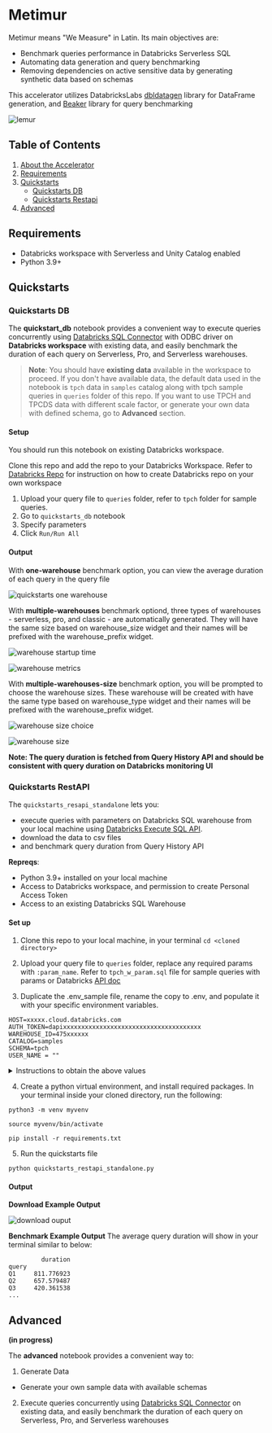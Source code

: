 # Metimur 

Metimur means "We Measure" in Latin. Its main objectives are:

* Benchmark queries performance in Databricks Serverless SQL
* Automating data generation and query benchmarking
* Removing dependencies on active sensitive data by generating synthetic data based on schemas

This accelerator utilizes DatabricksLabs [dbldatagen](https://github.com/databrickslabs/dbldatagen) library for DataFrame generation, and [Beaker](https://github.com/goodwillpunning/beaker) library for query benchmarking 

![lemur](./assets/lemur1.png)

## Table of Contents
1. [About the Accelerator](#about-the-accelerator)
2. [Requirements](#requirements)
3. [Quickstarts](#quickstarts)
    * [Quickstarts DB](#quickstarts-db)
    * [Quickstarts Restapi](#quickstarts-restapi)
4. [Advanced](#advanced)


## Requirements
* Databricks workspace with Serverless and Unity Catalog enabled
* Python 3.9+

## Quickstarts

### Quickstarts DB

The **quickstart_db** notebook provides a convenient way to execute queries concurrently using [Databricks SQL Connector](https://docs.databricks.com/en/dev-tools/python-sql-connector.html) with ODBC driver on **Databricks workspace** with existing data, and easily benchmark the duration of each query on Serverless, Pro, and Serverless warehouses.  

>**Note**: You should have **existing data** available in the workspace to proceed. If you don't have available data, the default data used in the notebook is `tpch` data in `samples` catalog along with tpch sample queries in `queries` folder of this repo. If you want to use TPCH and TPCDS data with different scale factor, or generate your own data with defined schema, go to **Advanced** section.


#### Setup

You should run this notebook on existing Databricks workspace.

Clone this repo and add the repo to your Databricks Workspace. Refer to [Databricks Repo](https://docs.databricks.com/en/repos/repos-setup.html) for instruction on how to create Databricks repo on your own workspace

1. Upload your query file to `queries` folder, refer to `tpch` folder for sample queries.
2. Go to `quickstarts_db` notebook
3. Specify parameters
4. Click `Run/Run All`

#### Output

With **one-warehouse** benchmark option, you can view the average duration of each query in the query file

![quickstarts one warehouse](./assets/quickstarts_onewh.png)

With **multiple-warehouses** benchmark optiond, three types of warehouses - serverless, pro, and classic - are automatically generated. They will have the same size based on warehouse_size widget and their names will be prefixed with the warehouse_prefix widget.

![warehouse startup time](./assets/warehouses_startup.png)

![warehouse metrics](./assets/warehouses_metrics.png)

With **multiple-warehouses-size** benchmark option, you will be prompted to choose the warehouse sizes. These warehouse will be created with have the same type based on warehouse_type widget and their names will be prefixed with the warehouse_prefix widget.

![warehouse size choice](./assets/warehouse_size_choices.png)

![warehouse size](./assets/warehouses_size.png)

**Note: The query duration is fetched from Query History API and should be consistent with query duration on Databricks monitoring UI**

### Quickstarts RestAPI

The `quickstarts_resapi_standalone` lets you:

* execute queries with parameters on Databricks SQL warehouse from your local machine using [Databricks Execute SQL API](https://docs.databricks.com/api/workspace/statementexecution/executestatement). 
* download the data to csv files
* and benchmark query duration from Query History API

**Repreqs**:
* Python 3.9+ installed on your local machine
* Access to Databricks workspace, and permission to create Personal Access Token
* Access to an existing Databricks SQL Warehouse

#### Set up

1. Clone this repo to your local machine, in your terminal `cd <cloned directory>`

2. Upload your query file to `queries` folder, replace any required params with `:param_name`. Refer to `tpch_w_param.sql` file for sample queries with params or Databricks [API doc](https://docs.databricks.com/api/workspace/statementexecution/executestatement)

3. Duplicate the .env_sample file, rename the copy to .env, and populate it with your specific environment variables.
```
HOST=xxxxx.cloud.databricks.com
AUTH_TOKEN=dapixxxxxxxxxxxxxxxxxxxxxxxxxxxxxxxxxxxxxx
WAREHOUSE_ID=475xxxxxx
CATALOG=samples
SCHEMA=tpch
USER_NAME = ""
```

<details>
<summary>Instructions to obtain the above values</summary>

* HOST: aka [Workspace Instance Name](https://docs.databricks.com/en/workspace/workspace-details.html) can be located on the browser when you login to Databricks workspace

* AUTH_TOKEN: aka Databricks [personal access token](https://docs.databricks.com/en/workspace/workspace-details.html)

* WAREHOUSE_ID: Use an already-existed warehouse or create a new one in your Databricks workspace before proceeding. From Databricks workspace, go to `SQL Warhouses`, choose your warehouse, `Connection details`, the warehouse ID is the last part of HTTP path `/sql/1.0/warehouses/<warehouse_id>`

* CATALOG and SCHEMA: of the tables you want to query

* USER_NAME: the user name you used to access the workspace and run the queries

</details>

4. Create a python virtual environment, and install required packages. In your terminal inside your cloned directory, run the following:
```
python3 -m venv myvenv

source myvenv/bin/activate

pip install -r requirements.txt
```

5. Run the quickstarts file

```
python quickstarts_restapi_standalone.py 
```

#### Output

**Download Example Output**

![download ouput](assets/download_example.png)

**Benchmark Example Output**
The average query duration will show in your terminal similar to below:
```
         duration
query            
Q1     811.776923
Q2     657.579487
Q3     420.361538
...
```



## Advanced 
**(in progress)**

The **advanced** notebook provides a convenient way to:  
1. Generate Data
* Generate your own sample data with available schemas
2. Execute queries concurrently using [Databricks SQL Connector](https://docs.databricks.com/en/dev-tools/python-sql-connector.html) on existing data, and easily benchmark the duration of each query on Serverless, Pro, and Serverless warehouses